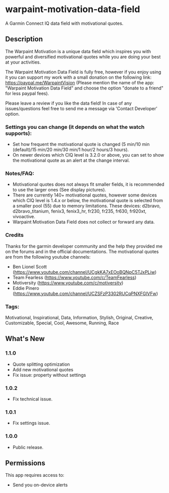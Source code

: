 # warpaint-motivation-data-field
A Garmin Connect IQ data field with motivational quotes.

## Description

The Warpaint Motivation is a unique data field which inspires you with powerful and diversified motivational quotes while you are doing your best at your activities.

The Warpaint Motivation Data Field is fully free, however if you enjoy using it you can support my work with a small donation on the following link: https://paypal.me/WarpaintVision (Please mention the name of the app: "Warpaint Motivation Data Field" and choose the option "donate to a friend" for less paypal fees).

Please leave a review if you like the data field!
In case of any issues/questions feel free to send me a message via 'Contact Developer' option.

### Settings you can change (it depends on what the watch supports):
- Set how frequent the motivational quote is changed (5 min/10 min (default)/15 min/20 min/30 min/1 hour/2 hours/3 hours).
- On newer devices which CIQ level is 3.2.0 or above, you can set to show the motivational quote as an alert at the change interval.

### Notes/FAQ:
- Motivational quotes does not always fit smaller fields, it is recommended to use the larger ones (See display pictures).
- There are currently 140+ motivational quotes, however some devices which CIQ level is 1.4.x or below, the motivational quote is selected from a smaller pool (55) due to memory limitations. These devices: d2bravo, d2bravo_titanium, fenix3, fenix3_hr, fr230, fr235, fr630, fr920xt, vivoactive.
- Warpaint Motivation Data Field does not collect or forward any data.

### Credits
Thanks for the garmin developer community and the help they provided me on the forums and in the official documentations.
The motivational quotes are from the following youtube channels:
- Ben Lionel Scott (https://www.youtube.com/channel/UCgkKA7xEOoBQNpC5TJxPLiw)
- Team Fearless (https://www.youtube.com/c/TeamFearless)
- Motiversity (https://www.youtube.com/c/motiversity)
- Eddie Pinero (https://www.youtube.com/channel/UCZSFzP3302RUCqPNXFGlVFw)

### Tags:
Motivational, Inspirational, Data, Information, Stylish, Original, Creative, Customizable, Special, Cool, Awesome, Running, Race

## What's New

### 1.1.0
- Quote splitting optimization
- Add new motivational quotes
- Fix issue: property without settings
### 1.0.2
- Fix technical issue.
### 1.0.1
- Fix settings issue.
### 1.0.0
- Public release.

## Permissions
This app requires access to:
- Send you on-device alerts
